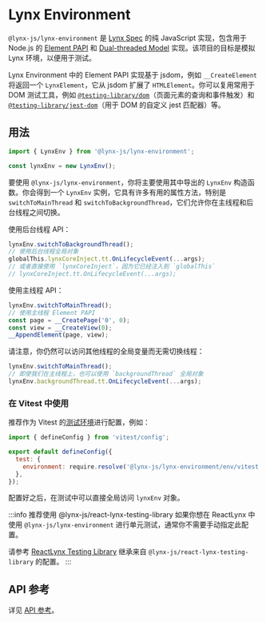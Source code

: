 # Lynx Environment

`@lynx-js/lynx-environment` 是 [Lynx Spec](https://lynxjs.org/api/engine/element-api) 的纯 JavaScript 实现，包含用于 Node.js 的 [Element PAPI](https://lynxjs.org/api/engine/element-api) 和 [Dual-threaded Model](https://lynxjs.org/guide/spec#dual-threaded-model) 实现。该项目的目标是模拟 Lynx 环境，以便用于测试。

Lynx Environment 中的 Element PAPI 实现基于 jsdom，例如 `__CreateElement` 将返回一个 `LynxElement`，它从 jsdom 扩展了 `HTMLElement`。你可以复用常用于 DOM 测试工具，例如 [`@testing-library/dom`](https://github.com/testing-library/dom-testing-library)（页面元素的查询和事件触发）和 [`@testing-library/jest-dom`](https://github.com/testing-library/jest-dom)（用于 DOM 的自定义 jest 匹配器）等。

## 用法

```js
import { LynxEnv } from '@lynx-js/lynx-environment';

const lynxEnv = new LynxEnv();
```

要使用 `@lynx-js/lynx-environment`，你将主要使用其中导出的 `LynxEnv` 构造函数。你会得到一个 `LynxEnv` 实例，它具有许多有用的属性方法，特别是 `switchToMainThread` 和 `switchToBackgroundThread`，它们允许你在主线程和后台线程之间切换。

使用后台线程 API：

```js
lynxEnv.switchToBackgroundThread();
// 使用后台线程全局对象
globalThis.lynxCoreInject.tt.OnLifecycleEvent(...args);
// 或者直接使用 `lynxCoreInject`，因为它已经注入到 `globalThis`
// lynxCoreInject.tt.OnLifecycleEvent(...args);
```

使用主线程 API：

```js
lynxEnv.switchToMainThread();
// 使用主线程 Element PAPI
const page = __CreatePage('0', 0);
const view = __CreateView(0);
__AppendElement(page, view);
```

请注意，你仍然可以访问其他线程的全局变量而无需切换线程：

```js
lynxEnv.switchToMainThread();
// 即使我们在主线程上，也可以使用 `backgroundThread` 全局对象
lynxEnv.backgroundThread.tt.OnLifecycleEvent(...args);
```

### 在 Vitest 中使用

推荐作为 Vitest 的[测试环境](https://vitest.dev/guide/environment)进行配置，例如：

```js title=vitest.config.js
import { defineConfig } from 'vitest/config';

export default defineConfig({
  test: {
    environment: require.resolve('@lynx-js/lynx-environment/env/vitest'),
  },
});
```

配置好之后，在测试中可以直接全局访问 `lynxEnv` 对象。

:::info 推荐使用 @lynx-js/react-lynx-testing-library
如果你想在 ReactLynx 中使用 `@lynx-js/lynx-environment` 进行单元测试，通常你不需要手动指定此配置。

请参考 [ReactLynx Testing Library](./index.mdx) 继承来自 `@lynx-js/react-lynx-testing-library` 的配置。
:::

## API 参考

详见 [API 参考](../../api/lynx-environment/index.md)。
